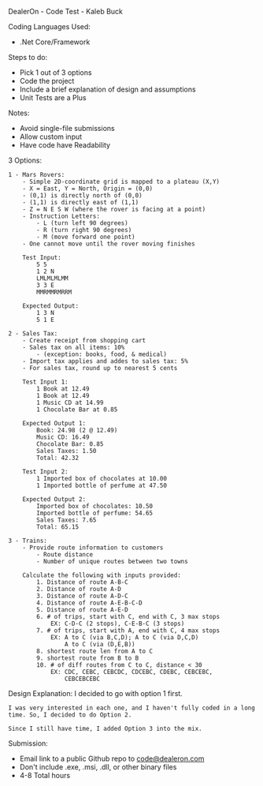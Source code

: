 DealerOn - Code Test - Kaleb Buck

Coding Languages Used:
 - .Net Core/Framework

Steps to do:
 - Pick 1 out of 3 options
 - Code the project
 - Include a brief explanation of design and assumptions
 - Unit Tests are a Plus

Notes:
 - Avoid single-file submissions
 - Allow custom input
 - Have code have Readability

3 Options:

    1 - Mars Rovers:
        - Simple 2D-coordinate grid is mapped to a plateau (X,Y)
        - X = East, Y = North, Origin = (0,0)
        - (0,1) is directly north of (0,0)
        - (1,1) is directly east of (1,1)
        - Z = N E S W (where the rover is facing at a point)
        - Instruction Letters: 
            - L (turn left 90 degrees)
            - R (turn right 90 degrees)
            - M (move forward one point)
        - One cannot move until the rover moving finishes
        
        Test Input:
            5 5
            1 2 N
            LMLMLMLMM
            3 3 E
            MMRMMRMRRM

        Expected Output:
            1 3 N
            5 1 E

    2 - Sales Tax:
        - Create receipt from shopping cart
        - Sales tax on all items: 10% 
            - (exception: books, food, & medical)
        - Import tax applies and addes to sales tax: 5%
        - For sales tax, round up to nearest 5 cents

        Test Input 1:
            1 Book at 12.49
            1 Book at 12.49
            1 Music CD at 14.99
            1 Chocolate Bar at 0.85

        Expected Output 1:
            Book: 24.98 (2 @ 12.49)
            Music CD: 16.49
            Chocolate Bar: 0.85
            Sales Taxes: 1.50
            Total: 42.32

        Test Input 2:
            1 Imported box of chocolates at 10.00
            1 Imported bottle of perfume at 47.50

        Expected Output 2:
            Imported box of chocolates: 10.50
            Imported bottle of perfume: 54.65
            Sales Taxes: 7.65
            Total: 65.15

    3 - Trains:
        - Provide route information to customers
            - Route distance
            - Number of unique routes between two towns

        Calculate the following with inputs provided:
            1. Distance of route A-B-C
            2. Distance of route A-D
            3. Distance of route A-D-C
            4. Distance of route A-E-B-C-D
            5. Distance of route A-E-D
            6. # of trips, start with C, end with C, 3 max stops
                EX: C-D-C (2 stops), C-E-B-C (3 stops)
            7. # of trips, start with A, end with C, 4 max stops
                EX: A to C (via B,C,D); A to C (via D,C,D)
                    A to C (via (D,E,B))
            8. shortest route len from A to C
            9. shortest route from B to B
            10. # of diff routes from C to C, distance < 30
                EX: CDC, CEBC, CEBCDC, CDCEBC, CDEBC, CEBCEBC,
                    CEBCEBCEBC

Design Explanation:
    I decided to go with option 1 first.

    I was very interested in each one, and I haven't fully coded in a long time. So, I decided to do Option 2. 

    Since I still have time, I added Option 3 into the mix.

Submission:
 - Email link to a public Github repo to code@dealeron.com
 - Don't include .exe, .msi, .dll, or other binary files
 - 4-8 Total hours 